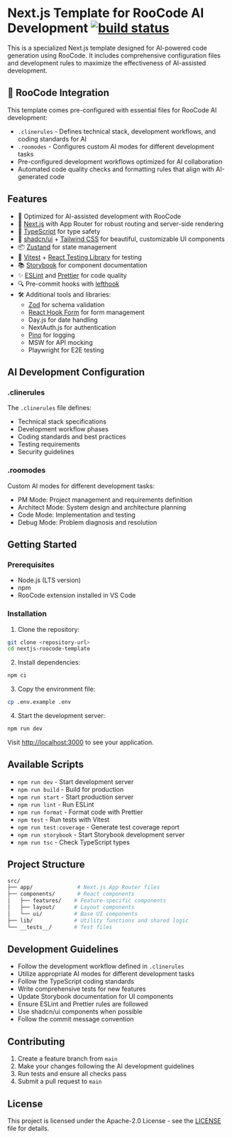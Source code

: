 # Next.js Template for RooCode AI Development [![build status](https://github.com/jonghyo/nextjs-roocode-template/actions/workflows/ci.yml/badge.svg?branch=main)](https://github.com/jonghyo/nextjs-roocode-template/actions/workflows/ci.yml)

This is a specialized Next.js template designed for AI-powered code generation using RooCode. It includes comprehensive configuration files and development rules to maximize the effectiveness of AI-assisted development.

## 🤖 RooCode Integration

This template comes pre-configured with essential files for RooCode AI development:

- `.clinerules` - Defines technical stack, development workflows, and coding standards for AI
- `.roomodes` - Configures custom AI modes for different development tasks
- Pre-configured development workflows optimized for AI collaboration
- Automated code quality checks and formatting rules that align with AI-generated code

## Features

- 🎯 Optimized for AI-assisted development with RooCode
- 🚀 [Next.js](https://nextjs.org/) with App Router for robust routing and server-side rendering
- 💎 [TypeScript](https://www.typescriptlang.org/) for type safety
- 🎨 [shadcn/ui](https://ui.shadcn.com/) + [Tailwind CSS](https://tailwindcss.com/) for beautiful, customizable UI components
- 📦 [Zustand](https://github.com/pmndrs/zustand) for state management
- 🧪 [Vitest](https://vitest.dev/) + [React Testing Library](https://testing-library.com/docs/react-testing-library/intro/) for testing
- 📚 [Storybook](https://storybook.js.org/) for component documentation
- ✨ [ESLint](https://eslint.org/) and [Prettier](https://prettier.io/) for code quality
- 🔍 Pre-commit hooks with [lefthook](https://github.com/evilmartians/lefthook)
- 🛠️ Additional tools and libraries:
  - [Zod](https://zod.dev/) for schema validation
  - [React Hook Form](https://react-hook-form.com/) for form management
  - Day.js for date handling
  - NextAuth.js for authentication
  - [Pino](https://github.com/pinojs/pino) for logging
  - MSW for API mocking
  - Playwright for E2E testing

## AI Development Configuration

### .clinerules

The `.clinerules` file defines:

- Technical stack specifications
- Development workflow phases
- Coding standards and best practices
- Testing requirements
- Security guidelines

### .roomodes

Custom AI modes for different development tasks:

- PM Mode: Project management and requirements definition
- Architect Mode: System design and architecture planning
- Code Mode: Implementation and testing
- Debug Mode: Problem diagnosis and resolution

## Getting Started

### Prerequisites

- Node.js (LTS version)
- npm
- RooCode extension installed in VS Code

### Installation

1. Clone the repository:

```bash
git clone <repository-url>
cd nextjs-roocode-template
```

2. Install dependencies:

```bash
npm ci
```

3. Copy the environment file:

```bash
cp .env.example .env
```

4. Start the development server:

```bash
npm run dev
```

Visit [http://localhost:3000](http://localhost:3000) to see your application.

## Available Scripts

- `npm run dev` - Start development server
- `npm run build` - Build for production
- `npm run start` - Start production server
- `npm run lint` - Run ESLint
- `npm run format` - Format code with Prettier
- `npm test` - Run tests with Vitest
- `npm run test:coverage` - Generate test coverage report
- `npm run storybook` - Start Storybook development server
- `npm run tsc` - Check TypeScript types

## Project Structure

```bash
src/
├── app/              # Next.js App Router files
├── components/       # React components
│   ├── features/    # Feature-specific components
│   ├── layout/      # Layout components
│   └── ui/          # Base UI components
├── lib/             # Utility functions and shared logic
└── __tests__/       # Test files
```

## Development Guidelines

- Follow the development workflow defined in `.clinerules`
- Utilize appropriate AI modes for different development tasks
- Follow the TypeScript coding standards
- Write comprehensive tests for new features
- Update Storybook documentation for UI components
- Ensure ESLint and Prettier rules are followed
- Use shadcn/ui components when possible
- Follow the commit message convention

## Contributing

1. Create a feature branch from `main`
2. Make your changes following the AI development guidelines
3. Run tests and ensure all checks pass
4. Submit a pull request to `main`

## License

This project is licensed under the Apache-2.0 License - see the [LICENSE](LICENSE) file for details.
